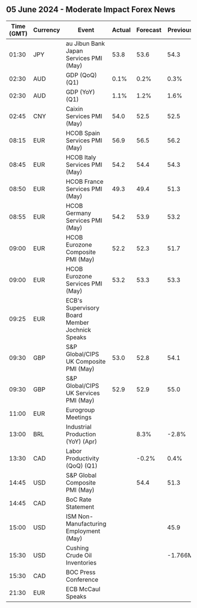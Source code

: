 ## 05 June 2024 - Moderate Impact Forex News

| Time (GMT) | Currency | Event | Actual | Forecast | Previous |
|------|----------|-------|--------|----------|----------|
| 01:30 | JPY | au Jibun Bank Japan Services PMI (May) | 53.8 | 53.6 | 54.3 |
| 02:30 | AUD | GDP (QoQ) (Q1) | 0.1% | 0.2% | 0.3% |
| 02:30 | AUD | GDP (YoY) (Q1) | 1.1% | 1.2% | 1.6% |
| 02:45 | CNY | Caixin Services PMI (May) | 54.0 | 52.5 | 52.5 |
| 08:15 | EUR | HCOB Spain Services PMI (May) | 56.9 | 56.5 | 56.2 |
| 08:45 | EUR | HCOB Italy Services PMI (May) | 54.2 | 54.4 | 54.3 |
| 08:50 | EUR | HCOB France Services PMI (May) | 49.3 | 49.4 | 51.3 |
| 08:55 | EUR | HCOB Germany Services PMI (May) | 54.2 | 53.9 | 53.2 |
| 09:00 | EUR | HCOB Eurozone Composite PMI (May) | 52.2 | 52.3 | 51.7 |
| 09:00 | EUR | HCOB Eurozone Services PMI (May) | 53.2 | 53.3 | 53.3 |
| 09:25 | EUR | ECB's Supervisory Board Member Jochnick Speaks |  |  |  |
| 09:30 | GBP | S&P Global/CIPS UK Composite PMI (May) | 53.0 | 52.8 | 54.1 |
| 09:30 | GBP | S&P Global/CIPS UK Services PMI (May) | 52.9 | 52.9 | 55.0 |
| 11:00 | EUR | Eurogroup Meetings |  |  |  |
| 13:00 | BRL | Industrial Production (YoY) (Apr) |  | 8.3% | -2.8% |
| 13:30 | CAD | Labor Productivity (QoQ) (Q1) |  | -0.2% | 0.4% |
| 14:45 | USD | S&P Global Composite PMI (May) |  | 54.4 | 51.3 |
| 14:45 | CAD | BoC Rate Statement |  |  |  |
| 15:00 | USD | ISM Non-Manufacturing Employment (May) |  |  | 45.9 |
| 15:30 | USD | Cushing Crude Oil Inventories |  |  | -1.766M |
| 15:30 | CAD | BOC Press Conference |  |  |  |
| 21:30 | EUR | ECB McCaul Speaks |  |  |  |
